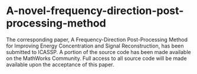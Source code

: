 # A-novel-frequency-direction-post-processing-method
The corresponding paper, A Frequency-Direction Post-Processing Method for Improving Energy Concentration and Signal Reconstruction, has been submitted to ICASSP. A portion of the source code has been made available on the MathWorks Community. Full access to all source code will be made available upon the acceptance of this paper.
